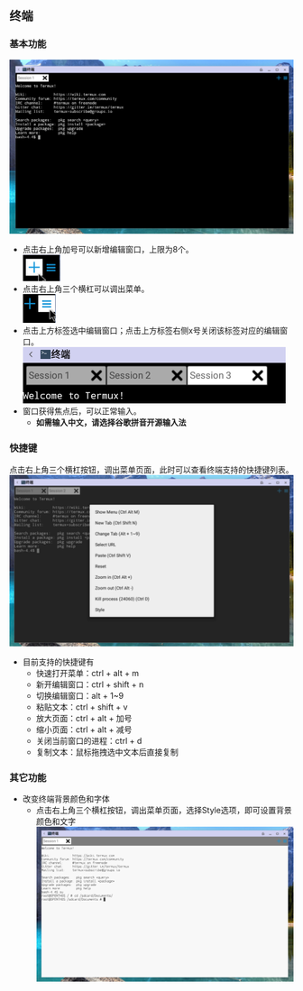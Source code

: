 ## 终端
### 基本功能
![](../pic/soft/terminal_demo.png)
   - 点击右上角加号可以新增编辑窗口，上限为8个。  
   ![](../pic/soft/terminal_newpage.png)
   - 点击右上角三个横杠可以调出菜单。  
   ![](../pic/soft/terminal_menu.png)
   - 点击上方标签选中编辑窗口；点击上方标签右侧x号关闭该标签对应的编辑窗口。  
   ![](../pic/soft/terminal_lable.png)
   - 窗口获得焦点后，可以正常输入。
      - **如需输入中文，请选择谷歌拼音开源输入法**
   
### 快捷键
点击右上角三个横杠按钮，调出菜单页面，此时可以查看终端支持的快捷键列表。  
![](../pic/soft/terminal_menulist.png)
   - 目前支持的快捷键有
      - 快速打开菜单：ctrl + alt + m
      - 新开编辑窗口：ctrl + shift + n
      - 切换编辑窗口：alt + 1~9
      - 粘贴文本：ctrl + shift + v
      - 放大页面：ctrl + alt + 加号
      - 缩小页面：ctrl + alt + 减号
      - 关闭当前窗口的进程：ctrl + d
      - 复制文本：鼠标拖拽选中文本后直接复制
      
### 其它功能
   - 改变终端背景颜色和字体
      - 点击右上角三个横杠按钮，调出菜单页面，选择Style选项，即可设置背景颜色和文字  
![](../pic/soft/terminal_style.png)
